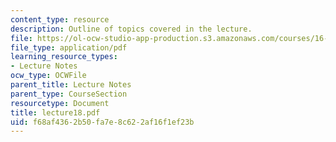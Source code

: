 ```yaml
---
content_type: resource
description: Outline of topics covered in the lecture.
file: https://ol-ocw-studio-app-production.s3.amazonaws.com/courses/16-322-stochastic-estimation-and-control-fall-2004/f68af4362b50fa7e8c622af16f1ef23b_lecture18.pdf
file_type: application/pdf
learning_resource_types:
- Lecture Notes
ocw_type: OCWFile
parent_title: Lecture Notes
parent_type: CourseSection
resourcetype: Document
title: lecture18.pdf
uid: f68af436-2b50-fa7e-8c62-2af16f1ef23b
---
```

